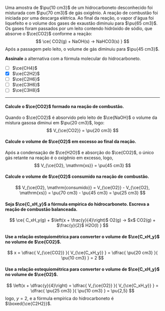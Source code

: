 Uma amostra de $\pu{10 cm3}$ de um hidrocarboneto desconhecido foi misturada com $\pu{70 cm3}$ de gás oxigênio. A reação de combustão foi iniciada por uma descarga elétrica. Ao final da reação, o vapor d'água foi liquefeito e o volume dos gases de exaustão diminuiu para $\pu{65 cm3}$. Os gases foram passados por um leito contendo hidróxido de sódio, que absorve o $\ce{CO2}$ conforme a reação:
$$
    \ce{ CO2(g) + NaOH(s) -> NaHCO3(s) }
$$
Após a passagem pelo leito, o volume de gás diminuiu para $\pu{45 cm3}$.

**Assinale** a alternativa com a fórmula molecular do hidrocarboneto.

- [ ] $\ce{CH4}$
- [x] $\ce{C2H2}$
- [ ] $\ce{C2H6}$
- [ ] $\ce{C3H6}$
- [ ] $\ce{C3H8}$

---

#### Calcule o $\ce{CO2}$ formado na reação de combustão.

Quando o $\ce{CO2}$ é absorvido pelo leito de $\ce{NaOH}$ o volume da mistura gasosa diminui em $\pu{20 cm3}$, logo:
$$
    V_{\ce{CO2}} = \pu{20 cm3}
$$

#### Calcule o volume de $\ce{O2}$ em excesso ao final da reação.

Após a condensação de $\ce{H2O}$ e absorção do $\ce{CO2}$, o único gás retante na reação é o oxigênio em excesso, logo,
$$
    V_{\ce{O2}, \mathrm{xs}} = \pu{45 cm3}
$$

#### Calcule o volume de $\ce{O2}$ consumido na reação de combustão.

$$
    V_{\ce{O2}, \mathrm{consumido}} 
        =  V_{\ce{O2}} -  V_{\ce{O2}, \mathrm{xs}}
        = \pu{70 cm3} - \pu{45 cm3}
        = \pu{25 cm3}
$$

#### Seja $\ce{C_xH_y}$ a fórmula empírica do hidrocarboneto. Escreva a reação de combustão balanceada.

$$
    \ce{ C_xH_y(g) + $\left(x + \frac{y}{4}\right)$ O2(g) -> $x$ CO2(g) + $\frac{y}{2}$ H2O(l) }
$$

#### Use a relação estequiométrica para converter o volume de $\ce{C_xH_y}$ no volume de $\ce{CO2}$.

$$
    x = \dfrac{ V_{\ce{CO2}} }{ V_{\ce{C_xH_y}} } 
        = \dfrac{ \pu{20 cm3} }{ \pu{10 cm3} } = 2
$$

#### Use a relação estequiométrica para converter o volume de $\ce{C_xH_y}$ no volume de $\ce{O2}$.

$$
    \left(x + \dfrac{y}{4}\right) 
        = \dfrac{ V_{\ce{O2}} }{ V_{\ce{C_xH_y}} } 
        = \dfrac{ \pu{25 cm3} }{ \pu{10 cm3} } = \pu{2,5}
$$
logo, $y = 2$, e a fórmula empírica do hidrocarboneto é $\boxed{\ce{C2H2}}$.


